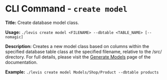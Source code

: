 
# CLI Command - `create model`

**Title:** Create database model class.

**Usage:** `./levis create model <FILENAME> --dbtable <TABLE_NAME> [--nomagic]`

**Description:** Creates a new model class based on columns within the specified database table class at the specified filename, relative to the /src/ directory.  For full details, please visit the [Generate Models](../database/models/generate.md) page of the documentation.

**Example:** `./levis create model Models/Shop/Product --dbtable products`







